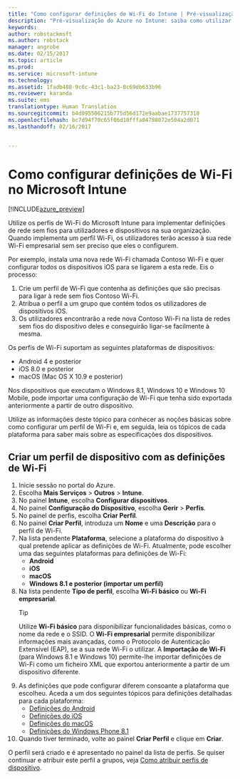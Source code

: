 ```yaml
---
title: "Como configurar definições de Wi-Fi do Intune | Pré-visualização do Azure no Intune | Documentos da Microsoft"
description: "Pré-visualização do Azure no Intune: saiba como utilizar o Intune para configurar ligações Wi-Fi nos dispositivos que gere."
keywords: 
author: robstackmsft
ms.author: robstack
manager: angrobe
ms.date: 02/15/2017
ms.topic: article
ms.prod: 
ms.service: microsoft-intune
ms.technology: 
ms.assetid: 1fadb488-9c6c-43c1-ba23-8c69db633b96
ms.reviewer: karanda
ms.suite: ems
translationtype: Human Translation
ms.sourcegitcommit: b4d095506215b775d56d172e9aabae1737757310
ms.openlocfilehash: bc7d94f70c65f06d10fffa04788072e504a2d071
ms.lasthandoff: 02/16/2017


---
```


# <a name="how-to-configure-wi-fi-settings-in-microsoft-intune"></a>Como configurar definições de Wi-Fi no Microsoft Intune

[!INCLUDE[azure_preview](../includes/azure_preview.md)]

Utilize os perfis de Wi-Fi do Microsoft Intune para implementar definições de rede sem fios para utilizadores e dispositivos na sua organização. Quando implementa um perfil Wi-Fi, os utilizadores terão acesso à sua rede Wi-Fi empresarial sem ser preciso que eles o configurem.

Por exemplo, instala uma nova rede Wi-Fi chamada Contoso Wi-Fi e quer configurar todos os dispositivos iOS para se ligarem a esta rede. Eis o processo:

1. Crie um perfil de Wi-Fi que contenha as definições que são precisas para ligar à rede sem fios Contoso Wi-Fi.
2. Atribua o perfil a um grupo que contém todos os utilizadores de dispositivos iOS.
3. Os utilizadores encontrarão a rede nova Contoso Wi-Fi na lista de redes sem fios do dispositivo deles e conseguirão ligar-se facilmente à mesma.

Os perfis de Wi-Fi suportam as seguintes plataformas de dispositivos:

- Android 4 e posterior
- iOS 8.0 e posterior
- macOS (Mac OS X 10.9 e posterior)

Nos dispositivos que executam o Windows 8.1, Windows 10 e Windows 10 Mobile, pode importar uma configuração de Wi-Fi que tenha sido exportada anteriormente a partir de outro dispositivo.

Utilize as informações deste tópico para conhecer as noções básicas sobre como configurar um perfil de Wi-Fi e, em seguida, leia os tópicos de cada plataforma para saber mais sobre as especificações dos dispositivos.

## <a name="create-a-device-profile-containing-wi-fi-settings"></a>Criar um perfil de dispositivo com as definições de Wi-Fi

1. Inicie sessão no portal do Azure.
2. Escolha **Mais Serviços** > **Outros** > **Intune**.
3. No painel **Intune**, escolha **Configurar dispositivos**.
2. No painel **Configuração do Dispositivo**, escolha **Gerir** > **Perfis**.
3. No painel de perfis, escolha **Criar Perfil**.
4. No painel **Criar Perfil**, introduza um **Nome** e uma **Descrição** para o perfil de Wi-Fi.
5. Na lista pendente **Plataforma**, selecione a plataforma do dispositivo à qual pretende aplicar as definições de Wi-Fi. Atualmente, pode escolher uma das seguintes plataformas para definições de Wi-Fi:
    - **Android**
    - **iOS**
    - **macOS**
    - **Windows 8.1 e posterior (importar um perfil)**
6. Na lista pendente **Tipo de perfil**, escolha **Wi-Fi básico** ou **Wi-Fi empresarial**.
    >[!TIP]
    >Utilize **Wi-Fi básico** para disponibilizar funcionalidades básicas, como o nome da rede e o SSID. O **Wi-Fi empresarial** permite disponibilizar informações mais avançadas, como o Protocolo de Autenticação Extensível (EAP), se a sua rede Wi-Fi o utilizar. A **Importação de Wi-Fi** (para Windows 8.1 e Windows 10) permite-lhe importar definições de Wi-Fi como um ficheiro XML que exportou anteriormente a partir de um dispositivo diferente.
7. As definições que pode configurar diferem consoante a plataforma que escolheu. Aceda a um dos seguintes tópicos para definições detalhadas para cada plataforma:
    - [Definições do Android](wi-fi-for-android.md)
    - [Definições do iOS](wi-fi-for-ios.md)
    - [Definições do macOS](wi-fi-for-macos.md)
    - [Definições do Windows Phone 8.1](wi-fi-import-for-windows-8-1.md)
8. Quando tiver terminado, volte ao painel **Criar Perfil** e clique em **Criar**.

O perfil será criado e é apresentado no painel da lista de perfis.
Se quiser continuar e atribuir este perfil a grupos, veja [Como atribuir perfis de dispositivo](how-to-assign-device-profiles.md).


